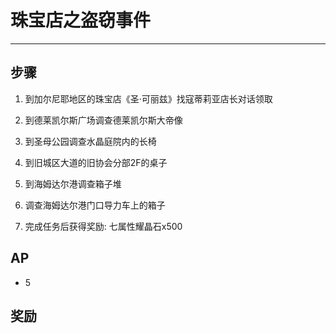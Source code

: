 # 珠宝店之盗窃事件

---

## 步骤

1. 到加尔尼耶地区的珠宝店《圣·可丽兹》找寇蒂莉亚店长对话领取

2. 到德莱凯尔斯广场调查德莱凯尔斯大帝像

3. 到圣母公园调查水晶庭院内的长椅

4. 到旧城区大道的旧协会分部2F的桌子

5. 到海姆达尔港调查箱子堆

6. 调查海姆达尔港门口导力车上的箱子

7. 完成任务后获得奖励: 七属性耀晶石x500

## AP

- 5

## 奖励
